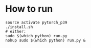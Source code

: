 # How to run

```
source activate pytorch_p39
./install.sh
# either:
sudo $(which python) run.py
nohup sudo $(which python) run.py &
```
